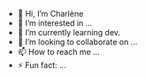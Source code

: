 - 👋 Hi, I’m Charlène
- 👀 I’m interested in ...
- 🌱 I’m currently learning dev.
- 💞️ I’m looking to collaborate on ...
- 📫 How to reach me ...
- ⚡ Fun fact: ...

<!---
ChSPN/ChSPN is a ✨ special ✨ repository because its `README.md` (this file) appears on your GitHub profile.
You can click the Preview link to take a look at your changes.
--->
